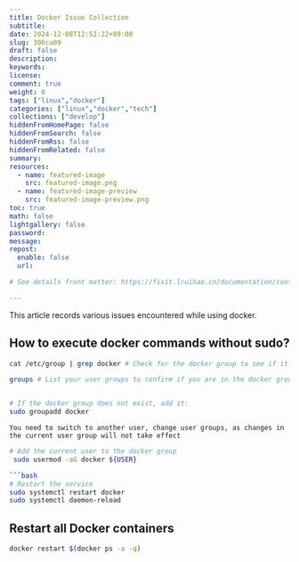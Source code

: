```yaml
---
title: Docker Issue Collection
subtitle:
date: 2024-12-08T12:52:22+09:00
slug: 306ca09
draft: false
description:
keywords:
license:
comment: true
weight: 0
tags: ["linux","docker"]
categories: ["linux","docker","tech"]
collections: ["develop"]
hiddenFromHomePage: false
hiddenFromSearch: false
hiddenFromRss: false
hiddenFromRelated: false
summary:
resources:
  - name: featured-image
    src: featured-image.png
  - name: featured-image-preview
    src: featured-image-preview.png
toc: true
math: false
lightgallery: false
password:
message:
repost:
  enable: false
  url:

# See details front matter: https://fixit.lruihao.cn/documentation/content-management/introduction/#front-matter

---
```


This article records various issues encountered while using docker.

<!--more-->

## How to execute docker commands without sudo?

```bash
cat /etc/group | grep docker # Check for the docker group to see if it exists
```
```bash 
groups # List your user groups to confirm if you are in the docker group
```
```bash

# If the docker group does not exist, add it:
sudo groupadd docker
```
`You need to switch to another user, change user groups, as changes in the current user group will not take effect`
```bash
# Add the current user to the docker group
 sudo usermod -aG docker ${USER}

```bash
# Restart the service
sudo systemctl restart docker 
sudo systemctl daemon-reload
```

## Restart all Docker containers

```bash
docker restart $(docker ps -a -q)

```